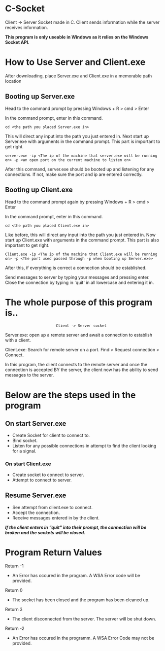 # C-Socket
Client -> Server Socket made in C. Client sends information while the server receives information.

**This program is only useable in Windows as it relies on the Windows Socket API.**

# How to Use Server and Client.exe
After downloading, place Server.exe and Client.exe in a memorable path location

## Booting up Server.exe
Head to the command prompt by pressing Windows + R > cmd > Enter

In the command prompt, enter in this command.
    
    cd <the path you placed Server.exe in>

This will direct any input into the path you just entered in.
Next start up Server.exe with arguments in the command prompt. This part is important to get right.

    server.exe -ip <The ip of the machine that server.exe will be running on> -p <an open port on the current machine to listen on>
    
After this command, server.exe should be booted up and listening for any connections. If not, make sure the port and ip are entered correctly.

## Booting up Client.exe
Head to the command prompt again by pressing Windows + R > cmd > Enter

In the command prompt, enter in this command.
    
    cd <the path you placed Client.exe in>

Like before, this will direct any input into the path you just entered in.
Now start up Client.exe with arguments in the command prompt. This part is also important to get right.

    Client.exe -ip <The ip of the machine that Client.exe will be running on> -p <The port used passed through -p when booting up Server.exe>

After this, if everything is correct a connection should be established. 

Send messages to server by typing your messages and pressing enter.
Close the connection by typing in 'quit' in all lowercase and entering it in.

# The whole purpose of this program is..
						   Client -> Server socket


Server.exe: open up a remote server and await a connection to establish with a client.

Client.exe: Search for remote server on a port. Find > Request connection > Connect.

In this program, the client connects to the remote server and once the connection is accepted BY the server, the client now has the ability to send messages to the server.


# Below are the steps used in the program

## On start Server.exe
-  Create Socket for client to connect to. 
-  Bind socket.
-  Listen for any possible connections in attempt to find the client looking for a signal.

### On start Client.exe
-  Create socket to connect to server.
-  Attempt to connect to server.

## Resume Server.exe
-  See attempt from client.exe to connect.
-  Accept the connection. 
-  Receive messages entered in by the client.

***If the client enters in "quit" into their prompt, the connection will be broken and the sockets will be closed.***

# Program Return Values
Return -1
- An Error has occured in the program. A WSA Error code will be provided.

Return 0
- The socket has been closed and the program has been cleaned up.

Return 3
- The client disconnected from the server. The server will be shut down.

Return -2
- An Error has occured in the programm. A WSA Error Code may not be provided.



